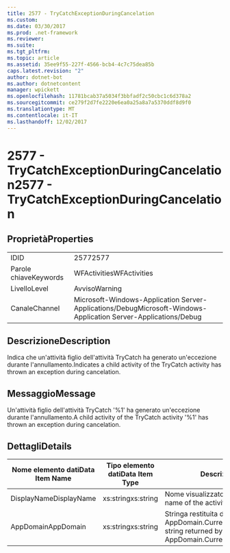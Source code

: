 ```yaml
---
title: 2577 - TryCatchExceptionDuringCancelation
ms.custom: 
ms.date: 03/30/2017
ms.prod: .net-framework
ms.reviewer: 
ms.suite: 
ms.tgt_pltfrm: 
ms.topic: article
ms.assetid: 35ee9f55-227f-4566-bcb4-4c7c75dea85b
caps.latest.revision: "2"
author: dotnet-bot
ms.author: dotnetcontent
manager: wpickett
ms.openlocfilehash: 11781bcab37a5034f3bbfadf2c50cbc1c6d378a2
ms.sourcegitcommit: ce279f2d7fe2220e6ea0a25a8a7a5370ddf8d9f0
ms.translationtype: MT
ms.contentlocale: it-IT
ms.lasthandoff: 12/02/2017
---
```

# <a name="2577---trycatchexceptionduringcancelation"></a><span data-ttu-id="9a2e4-102">2577 - TryCatchExceptionDuringCancelation</span><span class="sxs-lookup"><span data-stu-id="9a2e4-102">2577 - TryCatchExceptionDuringCancelation</span></span>
## <a name="properties"></a><span data-ttu-id="9a2e4-103">Proprietà</span><span class="sxs-lookup"><span data-stu-id="9a2e4-103">Properties</span></span>  
  
|||  
|-|-|  
|<span data-ttu-id="9a2e4-104">ID</span><span class="sxs-lookup"><span data-stu-id="9a2e4-104">ID</span></span>|<span data-ttu-id="9a2e4-105">2577</span><span class="sxs-lookup"><span data-stu-id="9a2e4-105">2577</span></span>|  
|<span data-ttu-id="9a2e4-106">Parole chiave</span><span class="sxs-lookup"><span data-stu-id="9a2e4-106">Keywords</span></span>|<span data-ttu-id="9a2e4-107">WFActivities</span><span class="sxs-lookup"><span data-stu-id="9a2e4-107">WFActivities</span></span>|  
|<span data-ttu-id="9a2e4-108">Livello</span><span class="sxs-lookup"><span data-stu-id="9a2e4-108">Level</span></span>|<span data-ttu-id="9a2e4-109">Avviso</span><span class="sxs-lookup"><span data-stu-id="9a2e4-109">Warning</span></span>|  
|<span data-ttu-id="9a2e4-110">Canale</span><span class="sxs-lookup"><span data-stu-id="9a2e4-110">Channel</span></span>|<span data-ttu-id="9a2e4-111">Microsoft-Windows-Application Server-Applications/Debug</span><span class="sxs-lookup"><span data-stu-id="9a2e4-111">Microsoft-Windows-Application Server-Applications/Debug</span></span>|  
  
## <a name="description"></a><span data-ttu-id="9a2e4-112">Descrizione</span><span class="sxs-lookup"><span data-stu-id="9a2e4-112">Description</span></span>  
 <span data-ttu-id="9a2e4-113">Indica che un'attività figlio dell'attività TryCatch ha generato un'eccezione durante l'annullamento.</span><span class="sxs-lookup"><span data-stu-id="9a2e4-113">Indicates a child activity of the TryCatch activity has thrown an exception during cancelation.</span></span>  
  
## <a name="message"></a><span data-ttu-id="9a2e4-114">Messaggio</span><span class="sxs-lookup"><span data-stu-id="9a2e4-114">Message</span></span>  
 <span data-ttu-id="9a2e4-115">Un'attività figlio dell'attività TryCatch '%1' ha generato un'eccezione durante l'annullamento.</span><span class="sxs-lookup"><span data-stu-id="9a2e4-115">A child activity of the TryCatch activity '%1' has thrown an exception during cancelation.</span></span>  
  
## <a name="details"></a><span data-ttu-id="9a2e4-116">Dettagli</span><span class="sxs-lookup"><span data-stu-id="9a2e4-116">Details</span></span>  
  
|<span data-ttu-id="9a2e4-117">Nome elemento dati</span><span class="sxs-lookup"><span data-stu-id="9a2e4-117">Data Item Name</span></span>|<span data-ttu-id="9a2e4-118">Tipo elemento dati</span><span class="sxs-lookup"><span data-stu-id="9a2e4-118">Data Item Type</span></span>|<span data-ttu-id="9a2e4-119">Descrizione</span><span class="sxs-lookup"><span data-stu-id="9a2e4-119">Description</span></span>|  
|--------------------|--------------------|-----------------|  
|<span data-ttu-id="9a2e4-120">DisplayName</span><span class="sxs-lookup"><span data-stu-id="9a2e4-120">DisplayName</span></span>|<span data-ttu-id="9a2e4-121">xs:string</span><span class="sxs-lookup"><span data-stu-id="9a2e4-121">xs:string</span></span>|<span data-ttu-id="9a2e4-122">Nome visualizzato dell'attività.</span><span class="sxs-lookup"><span data-stu-id="9a2e4-122">The display name of the activity.</span></span>|  
|<span data-ttu-id="9a2e4-123">AppDomain</span><span class="sxs-lookup"><span data-stu-id="9a2e4-123">AppDomain</span></span>|<span data-ttu-id="9a2e4-124">xs:string</span><span class="sxs-lookup"><span data-stu-id="9a2e4-124">xs:string</span></span>|<span data-ttu-id="9a2e4-125">Stringa restituita da AppDomain.CurrentDomain.FriendlyName.</span><span class="sxs-lookup"><span data-stu-id="9a2e4-125">The string returned by AppDomain.CurrentDomain.FriendlyName.</span></span>|
